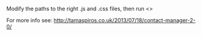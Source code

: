 Modify the paths to the right .js and .css files, then run <<node app.js>>

For more info see: http://tamaspiros.co.uk/2013/07/18/contact-manager-2-0/
